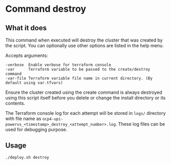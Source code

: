 # Command destroy

## What it does

This command when executed will destroy the cluster that was created by the script. You can optionally use other options are listed in the help menu.

Accepts arguments:
```
-verbose  Enable verbose for terraform console
-var      Terraform variable to be passed to the create/destroy command
-var-file Terraform variable file name in current directory. (By default using var.tfvars)
```

Ensure the cluster created using the create command is always destroyed using this script itself before you delete or change the install directory or its contents.

The Terraform console log for each attempt will be stored in `logs/` directory with file name as `ocp4-upi-powervs_<timestamp>_destroy_<attempt_number>.log`. These log files can be used for debugging purpose.

## Usage

```
./deploy.sh destroy
```
